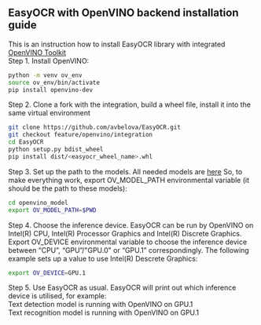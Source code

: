 ## EasyOCR with OpenVINO backend installation guide
This is an instruction how to install EasyOCR library with integrated [OpenVINO Toolkit](https://github.com/openvinotoolkit/openvino)   
Step 1. Install OpenVINO:
``` bash
python -m venv ov_env
source ov_env/bin/activate
pip install openvino-dev
```  
Step 2. Clone a fork with the integration, build a wheel file, install it into the same virtual environment
``` bash
git clone https://github.com/avbelova/EasyOCR.git
git checkout feature/openvino/integration
cd EasyOCR
python setup.py bdist_wheel
pip install dist/<easyocr_wheel_name>.whl
```  
Step 3. Set up the path to the models. All needed models are [here](https://github.com/avbelova/EasyOCR/tree/feature/openvino/integration/openvino_models)  So, to make everything work, export OV_MODEL_PATH environmental variable (it should be the path to these models):  
``` bash
cd openvino_model
export OV_MODEL_PATH=$PWD
```  
Step 4. Choose the inference device. EasyOCR can be run by OpenVINO on Intel(R) CPU, Intel(R) Processor Graphics and Intel(R) Discrete Graphics. 
Export OV_DEVICE environmental variable to choose the inference device between “CPU”, “GPU”/"GPU.0" or “GPU.1” correspondingly.
The following example sets up a value to use Intel(R) Descrete Graphics:
``` bash
export OV_DEVICE=GPU.1 
```
Step 5. Use EasyOCR as usual. EasyOCR will print out which inference device is utilised, for example:  
       Text detection model is running with OpenVINO on GPU.1  
       Text recognition model is running with OpenVINO on GPU.1   
